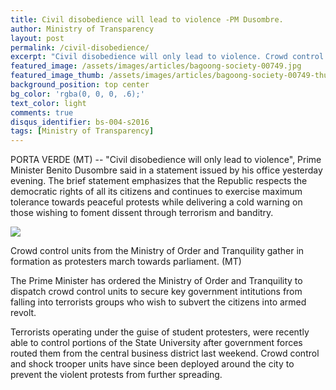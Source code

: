 ```yaml
---
title: Civil disobedience will lead to violence -PM Dusombre.
author: Ministry of Transparency
layout: post
permalink: /civil-disobedience/
excerpt: "Civil disobedience will only lead to violence. Crowd control units from the Ministry of Order and Tranquility gather in formation as protesters march towards parliament. (MT)"
featured_image: /assets/images/articles/bagoong-society-00749.jpg
featured_image_thumb: /assets/images/articles/bagoong-society-00749-thumb.jpg
background_position: top center
bg_color: 'rgba(0, 0, 0, .6);'
text_color: light
comments: true
disqus_identifier: bs-004-s2016
tags: [Ministry of Transparency]
---
```


PORTA VERDE (MT) -- "Civil disobedience will only lead to violence", Prime Minister Benito Dusombre said in a statement issued by his office yesterday evening. The brief statement emphasizes that the Republic respects the democratic rights of all its citizens and continues to exercise maximum tolerance towards peaceful protests while delivering a cold warning on those wishing to foment dissent through terrorism and banditry.

<img src="{{ site.baseurl }}/assets/images/articles/bagoong-society-00749.jpg">
<p class="caption">Crowd control units from the Ministry of Order and Tranquility gather in formation as protesters march towards parliament. (MT)</p>

The Prime Minister has ordered the Ministry of Order and Tranquility to dispatch crowd control units to secure key government intitutions from falling into terrorists groups who wish to subvert the citizens into armed revolt.

Terrorists operating under the guise of student protesters, were recently able to control portions of the State University after government forces routed them from the central business district last weekend. Crowd control and shock trooper units have since been deployed around the city to prevent the violent protests from further spreading.